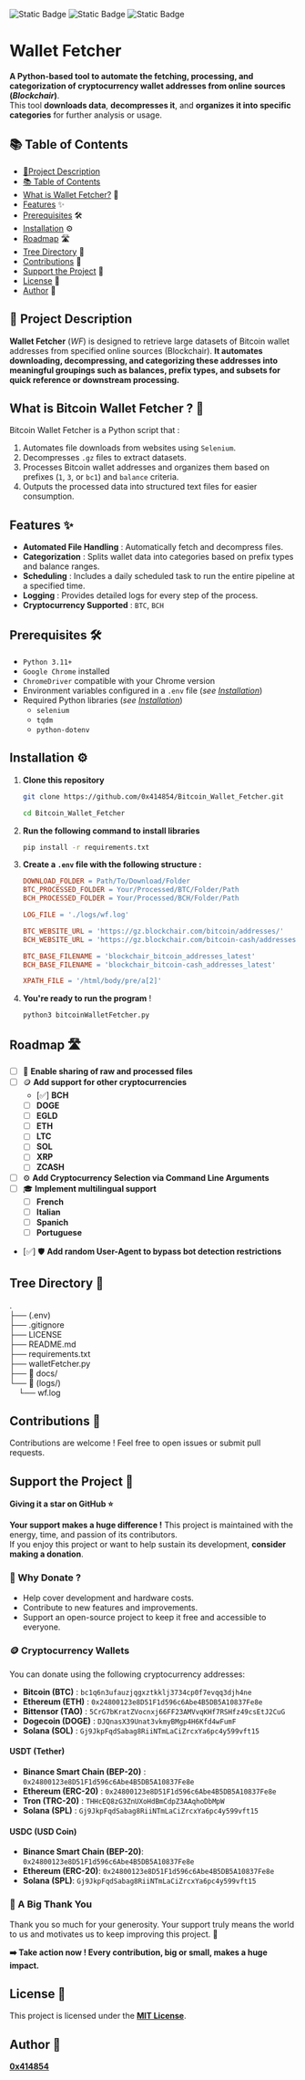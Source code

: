 ![Static Badge](https://img.shields.io/badge/python-%233776ab?logo=python&logoColor=white) ![Static Badge](https://img.shields.io/badge/MIT%20License-grey) ![Static Badge](https://img.shields.io/badge/bitcoin-%23ff9900?logo=bitcoin&logoColor=white)

# **Wallet Fetcher**

**A Python-based tool to automate the fetching, processing, and categorization of cryptocurrency wallet addresses from online sources (_Blockchair_)**.<br>This tool **downloads data**, **decompresses it**, and **organizes it into specific categories** for further analysis or usage.

## 📚 Table of Contents

- [📜Project Description](#📜-project-description)
- [📚 Table of Contents](#📚-table-of-contents)
- [What is Wallet Fetcher?](#what-is-wallet-fetcher-?) 🧮
- [Features](#features) ✨
- [Prerequisites](#prerequisites) 🛠️
- [Installation](#installation) ⚙️
  <!-- - [Usage](#usage) ▶️ -->
  <!-- - [Security and Ethics](#🔐-security-and-ethics) 🔐 -->
  <!-- - [Benchmarks](#benchmarks) 📊 -->
- [Roadmap](#roadmap) 🛣️
- [Tree Directory](#tree-directory) 🌳
- [Contributions](#contributions) 🤝
- [Support the Project](#support-the-project) 💖
- [License](#license) 📄
- [Author](#author) 👤

## 📜 Project Description

**Wallet Fetcher** (_WF_) is designed to retrieve large datasets of Bitcoin wallet addresses from specified online sources (Blockchair). **It automates downloading, decompressing, and categorizing these addresses into meaningful groupings such as balances, prefix types, and subsets for quick reference or downstream processing.**

## What is Bitcoin Wallet Fetcher ? 🧮

Bitcoin Wallet Fetcher is a Python script that :

1. Automates file downloads from websites using `Selenium`.
2. Decompresses `.gz` files to extract datasets.
3. Processes Bitcoin wallet addresses and organizes them based on prefixes (`1`, `3`, or `bc1`) and `balance` criteria.
4. Outputs the processed data into structured text files for easier consumption.

## Features ✨

- **Automated File Handling** : Automatically fetch and decompress files.
- **Categorization** : Splits wallet data into categories based on prefix types and balance ranges.
- **Scheduling** : Includes a daily scheduled task to run the entire pipeline at a specified time.
- **Logging** : Provides detailed logs for every step of the process.
- **Cryptocurrency Supported** : `BTC`, `BCH`

## Prerequisites 🛠️

- `Python 3.11+`
- `Google Chrome` installed
- `ChromeDriver` compatible with your Chrome version
- Environment variables configured in a `.env` file (_see [Installation](#installation)_)
- Required Python libraries (_see [Installation](#installation)_)
  - `selenium`
  - `tqdm`
  - `python-dotenv`

## Installation ⚙️

1. **Clone this repository**

   ```bash
   git clone https://github.com/0x414854/Bitcoin_Wallet_Fetcher.git
   ```

   ```bash
   cd Bitcoin_Wallet_Fetcher

   ```

2. **Run the following command to install libraries**

   ```bash
   pip install -r requirements.txt
   ```

3. **Create a `.env` file with the following structure :**

   ```makefile
   DOWNLOAD_FOLDER = Path/To/Download/Folder
   BTC_PROCESSED_FOLDER = Your/Processed/BTC/Folder/Path
   BCH_PROCESSED_FOLDER = Your/Processed/BCH/Folder/Path

   LOG_FILE = './logs/wf.log'

   BTC_WEBSITE_URL = 'https://gz.blockchair.com/bitcoin/addresses/'
   BCH_WEBSITE_URL = 'https://gz.blockchair.com/bitcoin-cash/addresses/'

   BTC_BASE_FILENAME = 'blockchair_bitcoin_addresses_latest'
   BCH_BASE_FILENAME = 'blockchair_bitcoin-cash_addresses_latest'

   XPATH_FILE = '/html/body/pre/a[2]'
   ```

4. **You're ready to run the program** !

   ```bash
   python3 bitcoinWalletFetcher.py
   ```

## **Roadmap** 🛣️

- [ ] 💾 **Enable sharing of raw and processed files**
- [ ] 🪙 **Add support for other cryptocurrencies**
  - [✅] **BCH**
  - [ ] **DOGE**
  - [ ] **EGLD**
  - [ ] **ETH**
  - [ ] **LTC**
  - [ ] **SOL**
  - [ ] **XRP**
  - [ ] **ZCASH**
- [ ] ⚙️ **Add Cryptocurrency Selection via Command Line Arguments**
- [ ] 🎓 **Implement multilingual support**
  - [ ] **French**
  - [ ] **Italian**
  - [ ] **Spanich**
  - [ ] **Portuguese**
- [✅] 🛡️ **Add random User-Agent to bypass bot detection restrictions**

## **Tree Directory** 🌳

.
<br>├── (.env)
<br>├── .gitignore
<br>├── LICENSE
<br>├── README.md
<br>├── requirements.txt
<br>├── walletFetcher.py
<br>├── 📁 docs/
<br>└── 📁 (logs/)
<br>&nbsp;&nbsp;&nbsp;&nbsp;└── wf.log

## **Contributions** 🤝

Contributions are welcome ! Feel free to open issues or submit pull requests.

## **Support the Project** 💖

**Giving it a star on GitHub ⭐**

**Your support makes a huge difference !** This project is maintained with the energy, time, and passion of its contributors.
<br>If you enjoy this project or want to help sustain its development, **consider making a donation**.

### 🫶 Why Donate ?

- Help cover development and hardware costs.
- Contribute to new features and improvements.
- Support an open-source project to keep it free and accessible to everyone.

### 🪙 Cryptocurrency Wallets

You can donate using the following cryptocurrency addresses:

- **Bitcoin (BTC)** : `bc1q6n3ufauzjqgxztkklj3734cp0f7evqq3djh4ne`
- **Ethereum (ETH)** : `0x24800123e8D51F1d596c6Abe4B5DB5A10837Fe8e`
- **Bittensor (TAO)** : `5CrG7bKratZVocnxj66FF23AMVvqKHf7RSHfz49csEtJ2CuG`
- **Dogecoin (DOGE)** : `DJQnasX39Unat3vkmyBMgp4H6Kfd4wFumF`
- **Solana (SOL)** : `Gj9JkpFqdSabag8RiiNTmLaCiZrcxYa6pc4y599vft15`

#### **USDT (Tether)**

- **Binance Smart Chain (BEP-20)** : `0x24800123e8D51F1d596c6Abe4B5DB5A10837Fe8e`
- **Ethereum (ERC-20)** : `0x24800123e8D51F1d596c6Abe4B5DB5A10837Fe8e`
- **Tron (TRC-20)** : `THHcEQ8zG3ZnUXoHdBmCdpZ3AAqhoDbMpW`
- **Solana (SPL)** : `Gj9JkpFqdSabag8RiiNTmLaCiZrcxYa6pc4y599vft15`

#### **USDC (USD Coin)**

- **Binance Smart Chain (BEP-20)**: `0x24800123e8D51F1d596c6Abe4B5DB5A10837Fe8e`
- **Ethereum (ERC-20)**: `0x24800123e8D51F1d596c6Abe4B5DB5A10837Fe8e`
- **Solana (SPL)**: `Gj9JkpFqdSabag8RiiNTmLaCiZrcxYa6pc4y599vft15`

### 💬 A Big Thank You

Thank you so much for your generosity. Your support truly means the world to us and motivates us to keep improving this project. 🙏

**➡️ Take action now ! Every contribution, big or small, makes a huge impact.**

## **License** 📄

This project is licensed under the **[MIT License](https://github.com/0x414854/Satoshi_Hunter/blob/main/LICENSE)**.

## **Author** 👤

[**0x414854**](https://github.com/0x414854)
